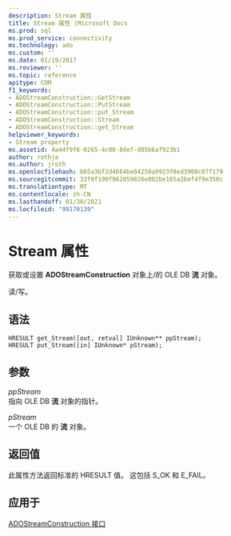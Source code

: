 ```yaml
---
description: Stream 属性
title: Stream 属性 |Microsoft Docs
ms.prod: sql
ms.prod_service: connectivity
ms.technology: ado
ms.custom: ''
ms.date: 01/19/2017
ms.reviewer: ''
ms.topic: reference
apitype: COM
f1_keywords:
- ADOStreamConstruction::GetStream
- ADOStreamConstruction::PutStream
- ADOStreamConstruction::put_Stream
- ADOStreamConstruction::Stream
- ADOStreamConstruction::get_Stream
helpviewer_keywords:
- Stream property
ms.assetid: 4a44f9f6-0265-4c00-8def-d85b6af923b1
author: rothja
ms.author: jroth
ms.openlocfilehash: b65a3bf2d4664be84250a9923f0ed3908c07f179
ms.sourcegitcommit: 33f0f190f962059826e002be165a2bef4f9e350c
ms.translationtype: MT
ms.contentlocale: zh-CN
ms.lasthandoff: 01/30/2021
ms.locfileid: "99170139"
---
```

# <a name="stream-property"></a>Stream 属性
获取或设置 **ADOStreamConstruction** 对象上/的 OLE DB **流** 对象。  
  
 读/写。  
  
## <a name="syntax"></a>语法  
  
```  
HRESULT get_Stream([out, retval] IUnknown** ppStream);  
HRESULT put_Stream([in] IUnknown* pStream);  
```  
  
## <a name="parameters"></a>参数  
 *ppStream*  
 指向 OLE DB **流** 对象的指针。  
  
 *pStream*  
 一个 OLE DB 的 **流** 对象。  
  
## <a name="return-values"></a>返回值  
 此属性方法返回标准的 HRESULT 值。 这包括 S_OK 和 E_FAIL。  
  
## <a name="applies-to"></a>应用于  
 [ADOStreamConstruction 接口](./adostreamconstruction-interface.md)